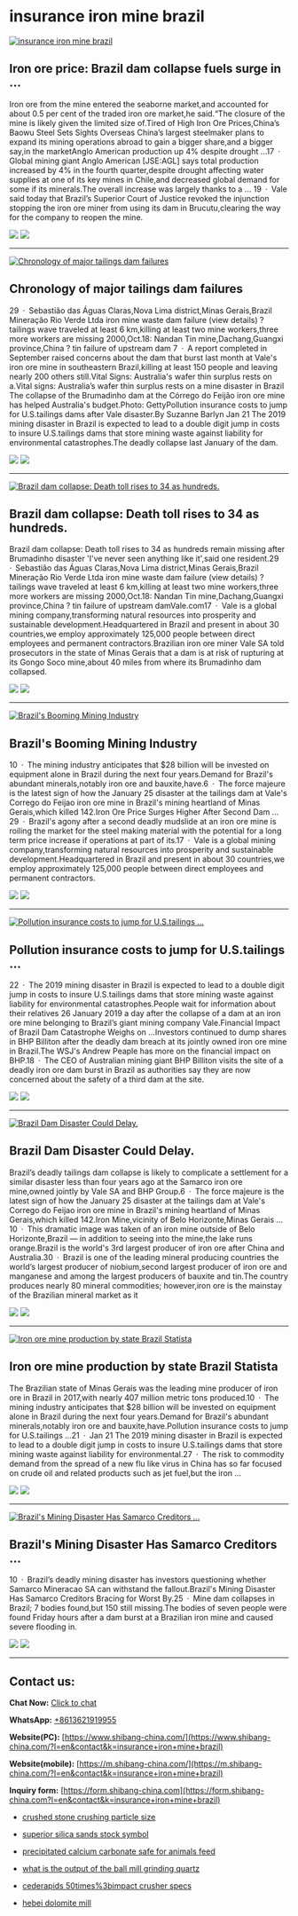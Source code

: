 # insurance iron mine brazil

<a href="https://swt.shibang-china.com/?l=en&img&k=insurance+iron+mine+brazil" target="_blank">![insurance iron mine brazil](http://static.shibang-china.com/all-800x300/1403.jpg)</a>

## Iron ore price: Brazil dam collapse fuels surge in …
Iron ore from the mine entered the seaborne market,and accounted for about 0.5 per cent of the traded iron ore market,he said.“The closure of the mine is likely given the limited size of.Tired of High Iron Ore Prices,China’s Baowu Steel Sets Sights Overseas China’s largest steelmaker plans to expand its mining operations abroad to gain a bigger share,and a bigger say,in the marketAnglo American production up 4% despite drought …17&ensp;&#0183;&ensp;Global mining giant Anglo American [JSE:AGL] says total production increased by 4% in the fourth quarter,despite drought affecting water supplies at one of its key mines in Chile,and decreased global demand for some if its minerals.The overall increase was largely thanks to a … 19&ensp;&#0183;&ensp;Vale said today that Brazil’s Superior Court of Justice revoked the injunction stopping the iron ore miner from using its dam in Brucutu,clearing the way for the company to reopen the mine.


<a href="https://whatsapp.shibangsoft.com/WhatsApp.php" target="_blank" title="WhatsApp">![](http://static.shibang-china.com/icon/whatsapp.png)</a> <a href="https://swt.shibang-china.com/?l=en&icon&k=insurance+iron+mine+brazil" target="_blank">![](http://static.shibang-china.com/icon/chat-en.png)</a>

---

<a href="https://swt.shibang-china.com/?l=en&img&k=insurance+iron+mine+brazil" target="_blank">![Chronology of major tailings dam failures](http://static.shibang-china.com/all-800x300/846.jpg)</a>

## Chronology of major tailings dam failures
29&ensp;&#0183;&ensp;Sebasti&#227;o das &#193;guas Claras,Nova Lima district,Minas Gerais,Brazil Minera&#231;&#227;o Rio Verde Ltda iron mine waste dam failure (view details) ? tailings wave traveled at least 6 km,killing at least two mine workers,three more workers are missing 2000,Oct.18: Nandan Tin mine,Dachang,Guangxi province,China ? tin failure of upstream dam 7&ensp;&#0183;&ensp;A report completed in September raised concerns about the dam that burst last month at Vale's iron ore mine in southeastern Brazil,killing at least 150 people and leaving nearly 200 others still.Vital Signs: Australia's wafer thin surplus rests on a.Vital signs: Australia’s wafer thin surplus rests on a mine disaster in Brazil The collapse of the Brumadinho dam at the C&#243;rrego do Feij&#227;o iron ore mine has helped Australia's budget.Photo: GettyPollution insurance costs to jump for U.S.tailings dams after Vale disaster.By Suzanne Barlyn Jan 21 The 2019 mining disaster in Brazil is expected to lead to a double digit jump in costs to insure U.S.tailings dams that store mining waste against liability for environmental catastrophes.The deadly collapse last January of the dam.


<a href="https://whatsapp.shibangsoft.com/WhatsApp.php" target="_blank" title="WhatsApp">![](http://static.shibang-china.com/icon/whatsapp.png)</a> <a href="https://swt.shibang-china.com/?l=en&icon&k=insurance+iron+mine+brazil" target="_blank">![](http://static.shibang-china.com/icon/chat-en.png)</a>

---

<a href="https://swt.shibang-china.com/?l=en&img&k=insurance+iron+mine+brazil" target="_blank">![Brazil dam collapse: Death toll rises to 34 as hundreds.](http://static.shibang-china.com/all-800x300/193.jpg)</a>

## Brazil dam collapse: Death toll rises to 34 as hundreds.
Brazil dam collapse: Death toll rises to 34 as hundreds remain missing after Brumadinho disaster 'I've never seen anything like it',said one resident.29&ensp;&#0183;&ensp;Sebasti&#227;o das &#193;guas Claras,Nova Lima district,Minas Gerais,Brazil Minera&#231;&#227;o Rio Verde Ltda iron mine waste dam failure (view details) ? tailings wave traveled at least 6 km,killing at least two mine workers,three more workers are missing 2000,Oct.18: Nandan Tin mine,Dachang,Guangxi province,China ? tin failure of upstream damVale.com17&ensp;&#0183;&ensp;Vale is a global mining company,transforming natural resources into prosperity and sustainable development.Headquartered in Brazil and present in about 30 countries,we employ approximately 125,000 people between direct employees and permanent contractors.Brazilian iron ore miner Vale SA told prosecutors in the state of Minas Gerais that a dam is at risk of rupturing at its Gongo Soco mine,about 40 miles from where its Brumadinho dam collapsed.


<a href="https://whatsapp.shibangsoft.com/WhatsApp.php" target="_blank" title="WhatsApp">![](http://static.shibang-china.com/icon/whatsapp.png)</a> <a href="https://swt.shibang-china.com/?l=en&icon&k=insurance+iron+mine+brazil" target="_blank">![](http://static.shibang-china.com/icon/chat-en.png)</a>

---

<a href="https://swt.shibang-china.com/?l=en&img&k=insurance+iron+mine+brazil" target="_blank">![Brazil's Booming Mining Industry](http://static.shibang-china.com/all-800x300/1141.jpg)</a>

## Brazil's Booming Mining Industry
10&ensp;&#0183;&ensp;The mining industry anticipates that $28 billion will be invested on equipment alone in Brazil during the next four years.Demand for Brazil's abundant minerals,notably iron ore and bauxite,have.6&ensp;&#0183;&ensp;The force majeure is the latest sign of how the January 25 disaster at the tailings dam at Vale's Corrego do Feijao iron ore mine in Brazil's mining heartland of Minas Gerais,which killed 142.Iron Ore Price Surges Higher After Second Dam …29&ensp;&#0183;&ensp;Brazil's agony after a second deadly mudslide at an iron ore mine is roiling the market for the steel making material with the potential for a long term price increase if operations at part of its.17&ensp;&#0183;&ensp;Vale is a global mining company,transforming natural resources into prosperity and sustainable development.Headquartered in Brazil and present in about 30 countries,we employ approximately 125,000 people between direct employees and permanent contractors.


<a href="https://whatsapp.shibangsoft.com/WhatsApp.php" target="_blank" title="WhatsApp">![](http://static.shibang-china.com/icon/whatsapp.png)</a> <a href="https://swt.shibang-china.com/?l=en&icon&k=insurance+iron+mine+brazil" target="_blank">![](http://static.shibang-china.com/icon/chat-en.png)</a>

---

<a href="https://swt.shibang-china.com/?l=en&img&k=insurance+iron+mine+brazil" target="_blank">![Pollution insurance costs to jump for U.S.tailings …](http://static.shibang-china.com/all-800x300/138.jpg)</a>

## Pollution insurance costs to jump for U.S.tailings …
22&ensp;&#0183;&ensp;The 2019 mining disaster in Brazil is expected to lead to a double digit jump in costs to insure U.S.tailings dams that store mining waste against liability for environmental catastrophes.People wait for information about their relatives 26 January 2019 a day after the collapse of a dam at an iron ore mine belonging to Brazil’s giant mining company Vale.Financial Impact of Brazil Dam Catastrophe Weighs on …Investors continued to dump shares in BHP Billiton after the deadly dam breach at its jointly owned iron ore mine in Brazil.The WSJ's Andrew Peaple has more on the financial impact on BHP.18&ensp;&#0183;&ensp;The CEO of Australian mining giant BHP Billiton visits the site of a deadly iron ore dam burst in Brazil as authorities say they are now concerned about the safety of a third dam at the site.


<a href="https://whatsapp.shibangsoft.com/WhatsApp.php" target="_blank" title="WhatsApp">![](http://static.shibang-china.com/icon/whatsapp.png)</a> <a href="https://swt.shibang-china.com/?l=en&icon&k=insurance+iron+mine+brazil" target="_blank">![](http://static.shibang-china.com/icon/chat-en.png)</a>

---

<a href="https://swt.shibang-china.com/?l=en&img&k=insurance+iron+mine+brazil" target="_blank">![Brazil Dam Disaster Could Delay.](http://static.shibang-china.com/all-800x300/79.jpg)</a>

## Brazil Dam Disaster Could Delay.
Brazil’s deadly tailings dam collapse is likely to complicate a settlement for a similar disaster less than four years ago at the Samarco iron ore mine,owned jointly by Vale SA and BHP Group.6&ensp;&#0183;&ensp;The force majeure is the latest sign of how the January 25 disaster at the tailings dam at Vale's Corrego do Feijao iron ore mine in Brazil's mining heartland of Minas Gerais,which killed 142.Iron Mine,vicinity of Belo Horizonte,Minas Gerais …10&ensp;&#0183;&ensp;This dramatic image was taken of an iron mine outside of Belo Horizonte,Brazil — in addition to seeing into the mine,the lake runs orange.Brazil is the world's 3rd largest producer of iron ore after China and Australia.30&ensp;&#0183;&ensp;Brazil is one of the leading mineral producing countries the world’s largest producer of niobium,second largest producer of iron ore and manganese and among the largest producers of bauxite and tin.The country produces nearly 80 mineral commodities; however,iron ore is the mainstay of the Brazilian mineral market as it


<a href="https://whatsapp.shibangsoft.com/WhatsApp.php" target="_blank" title="WhatsApp">![](http://static.shibang-china.com/icon/whatsapp.png)</a> <a href="https://swt.shibang-china.com/?l=en&icon&k=insurance+iron+mine+brazil" target="_blank">![](http://static.shibang-china.com/icon/chat-en.png)</a>

---

<a href="https://swt.shibang-china.com/?l=en&img&k=insurance+iron+mine+brazil" target="_blank">![Iron ore mine production by state Brazil Statista](http://static.shibang-china.com/all-800x300/272.jpg)</a>

## Iron ore mine production by state Brazil Statista
The Brazilian state of Minas Gerais was the leading mine producer of iron ore in Brazil in 2017,with nearly 407 million metric tons produced.10&ensp;&#0183;&ensp;The mining industry anticipates that $28 billion will be invested on equipment alone in Brazil during the next four years.Demand for Brazil's abundant minerals,notably iron ore and bauxite,have.Pollution insurance costs to jump for U.S.tailings …21&ensp;&#0183;&ensp;Jan 21 The 2019 mining disaster in Brazil is expected to lead to a double digit jump in costs to insure U.S.tailings dams that store mining waste against liability for environmental.27&ensp;&#0183;&ensp;The risk to commodity demand from the spread of a new flu like virus in China has so far focused on crude oil and related products such as jet fuel,but the iron …


<a href="https://whatsapp.shibangsoft.com/WhatsApp.php" target="_blank" title="WhatsApp">![](http://static.shibang-china.com/icon/whatsapp.png)</a> <a href="https://swt.shibang-china.com/?l=en&icon&k=insurance+iron+mine+brazil" target="_blank">![](http://static.shibang-china.com/icon/chat-en.png)</a>

---

<a href="https://swt.shibang-china.com/?l=en&img&k=insurance+iron+mine+brazil" target="_blank">![Brazil's Mining Disaster Has Samarco Creditors …](http://static.shibang-china.com/all-800x300/461.jpg)</a>

## Brazil's Mining Disaster Has Samarco Creditors …
10&ensp;&#0183;&ensp;Brazil’s deadly mining disaster has investors questioning whether Samarco Mineracao SA can withstand the fallout.Brazil's Mining Disaster Has Samarco Creditors Bracing for Worst By.25&ensp;&#0183;&ensp;Mine dam collapses in Brazil; 7 bodies found,but 150 still missing.The bodies of seven people were found Friday hours after a dam burst at a Brazilian iron mine and caused severe flooding in.

<a href="https://whatsapp.shibangsoft.com/WhatsApp.php" target="_blank" title="WhatsApp">![](http://static.shibang-china.com/icon/whatsapp.png)</a> <a href="https://swt.shibang-china.com/?l=en&icon&k=insurance+iron+mine+brazil" target="_blank">![](http://static.shibang-china.com/icon/chat-en.png)</a>

---
## Contact us:

**Chat Now:** [Click to chat](https://swt.shibang-china.com?l=en&contact&k=insurance+iron+mine+brazil)

**WhatsApp:**  [+8613621919955](https://whatsapp.shibangsoft.com/WhatsApp.php)

**Website(PC):** [https://www.shibang-china.com/](https://www.shibang-china.com/?l=en&contact&k=insurance+iron+mine+brazil)

**Website(mobile):** [https://m.shibang-china.com/](https://m.shibang-china.com/?l=en&contact&k=insurance+iron+mine+brazil)

**Inquiry form:** [https://form.shibang-china.com](https://form.shibang-china.com?l=en&contact&k=insurance+iron+mine+brazil)

* [crushed stone crushing particle size](../144/crushed%20stone%20crushing%20particle%20size.md)

* [superior silica sands stock symbol](../145/superior%20silica%20sands%20stock%20symbol.md)

* [precipitated calcium carbonate safe for animals feed](../144/precipitated%20calcium%20carbonate%20safe%20for%20animals%20feed.md)

* [what is the output of the ball mill grinding quartz](../147/what%20is%20the%20output%20of%20the%20ball%20mill%20grinding%20quartz.md)

* [cederapids 50times%3bimpact crusher specs](../148/cederapids%2050times%253bimpact%20crusher%20specs.md)

* [hebei dolomite mill](../144/hebei%20dolomite%20mill.md)